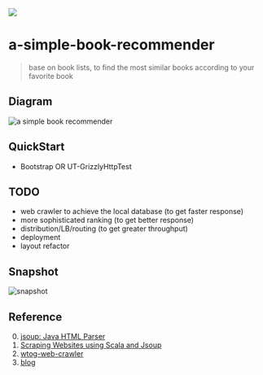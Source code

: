 ![](https://github.com/chenfh5/a-simple-book-recommender/workflows/ci/badge.svg)

# a-simple-book-recommender
> base on book lists, to find the most similar books according to your favorite book

## Diagram
![a simple book recommender](https://user-images.githubusercontent.com/8369671/83042682-82d6ff00-a074-11ea-8713-761b41f23db0.png)

## QuickStart
- Bootstrap OR UT-GrizzlyHttpTest

## TODO
- web crawler to achieve the local database (to get faster response)
- more sophisticated ranking (to get better response)
- distribution/LB/routing (to get greater throughput)
- deployment
- layout refactor

## Snapshot
![snapshot](https://user-images.githubusercontent.com/8369671/83148380-795c9e00-a12b-11ea-86ad-9e7a0298a2a5.png)

## Reference
0. [jsoup: Java HTML Parser](https://jsoup.org/)
0. [Scraping Websites using Scala and Jsoup](https://www.lihaoyi.com/post/ScrapingWebsitesusingScalaandJsoup.html)
0. [wtog-web-crawler](https://github.com/wtog/web-crawler)
0. [blog](https://chenfh5.github.io/2020/05/28/00_book-recommender.html)
